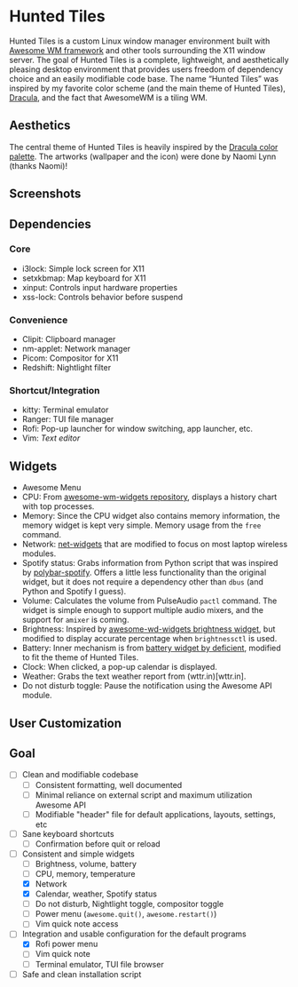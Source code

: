 # Hunted Tiles

Hunted Tiles is a custom Linux window manager environment built with [Awesome WM framework](https://awesomewm.org/) and other tools surrounding the X11 window server. The goal of Hunted Tiles is a complete, lightweight, and aesthetically pleasing desktop environment that provides users freedom of dependency choice and an easily modifiable code base. The name “Hunted Tiles” was inspired by my favorite color scheme (and the main theme of Hunted Tiles), [Dracula](https://draculatheme.com), and the fact that AwesomeWM is a tiling WM.

## Aesthetics

The central theme of Hunted Tiles is heavily inspired by the [Dracula color palette](https://draculatheme.com/contribute). The artworks (wallpaper and the icon) were done by Naomi Lynn (thanks Naomi)!

## Screenshots

## Dependencies

### Core

- i3lock: Simple lock screen for X11
- setxkbmap: Map keyboard for X11
- xinput: Controls input hardware properties
- xss-lock: Controls behavior before suspend

### Convenience

- Clipit: Clipboard manager
- nm-applet: Network manager
- Picom: Compositor for X11
- Redshift: Nightlight filter

### Shortcut/Integration

- kitty: Terminal emulator
- Ranger: TUI file manager
- Rofi: Pop-up launcher for window switching, app launcher, etc.
- Vim: *Text editor*

## Widgets

- Awesome Menu
- CPU: From [awesome-wm-widgets repository](https://github.com/streetturtle/awesome-wm-widgets/tree/master/cpu-widget), displays a history chart with top processes.
- Memory: Since the CPU widget also contains memory information, the memory widget is kept very simple. Memory usage from the `free` command.
- Network: [net-widgets](https://github.com/pltanton/net_widgets) that are modified to focus on most laptop wireless modules.
- Spotify status: Grabs information from Python script that was inspired by [polybar-spotify](https://github.com/Jvanrhijn/polybar-spotify). Offers a little less functionality than the original widget, but it does not require a dependency other than `dbus` (and Python and Spotify I guess).
- Volume: Calculates the volume from PulseAudio `pactl` command. The widget is simple enough to support multiple audio mixers, and the support for `amixer` is coming.
- Brightness: Inspired by [awesome-wd-widgets brightness widget](https://github.com/streetturtle/awesome-wm-widgets/tree/master/brightness-widget), but modified to display accurate percentage when `brightnessctl` is used.
- Battery: Inner mechanism is from [battery widget by deficient](https://github.com/deficient/battery-widget), modified to fit the theme of Hunted Tiles.
- Clock: When clicked, a pop-up calendar is displayed.
- Weather: Grabs the text weather report from (wttr.in)[wttr.in].
- Do not disturb toggle: Pause the notification using the Awesome API module.

## User Customization

## Goal

- [ ] Clean and modifiable codebase
  - [ ] Consistent formatting, well documented
  - [ ] Minimal reliance on external script and maximum utilization Awesome API
  - [ ] Modifiable "header" file for default applications, layouts, settings, etc
- [ ] Sane keyboard shortcuts
  - [ ] Confirmation before quit or reload
- [ ] Consistent and simple widgets
  - [ ] Brightness, volume, battery
  - [ ] CPU, memory, temperature
  - [X] Network
  - [X] Calendar, weather, Spotify status
  - [ ] Do not disturb, Nightlight toggle, compositor toggle
  - [ ] Power menu (`awesome.quit()`, `awesome.restart()`)
  - [ ] Vim quick note access
- [ ] Integration and usable configuration for the default programs
  - [X] Rofi power menu
  - [ ] Vim quick note
  - [ ] Terminal emulator, TUI file browser
- [ ] Safe and clean installation script

